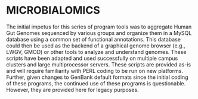 # MICROBIALOMICS
The initial impetus for this series of program tools was to aggregate Human Gut Genomes sequenced by various groups and organize them in a MySQL database using a common set of functional annotations. This database could then be used as the backend of a graphical genome browser (e.g., LWGV, GMOD) or other tools to analyze and understand genomes. These scripts have been adapted and used successfully on multiple campus clusters and large multiprocessor servers. These scripts are provided as-is and will require familiarity with PERL coding to be run on new platforms. Further, given changes to GenBank default formats since the initial coding of these programs, the continued use of these programs is questionable. However, they are provided here for legacy purposes.
